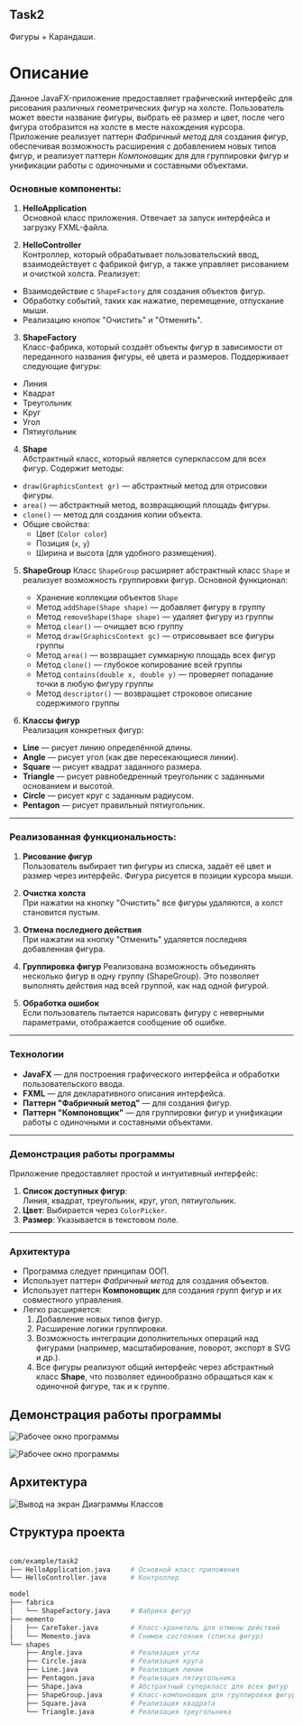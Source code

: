 ## Task2
Фигуры + Карандаши.

# Описание

Данное JavaFX-приложение предоставляет графический интерфейс для рисования различных геометрических фигур на холсте. Пользователь может ввести название фигуры, выбрать её размер и цвет, после чего фигура отобразится на холсте в месте нахождения курсора. Приложение реализует паттерн *Фабричный метод* для создания фигур, обеспечивая возможность расширения с добавлением новых типов фигур, и реализует паттерн *Компоновщик* для для группировки фигур и унификации работы с одиночными и составными объектами. 

### Основные компоненты:

1. **HelloApplication**  
   Основной класс приложения. Отвечает за запуск интерфейса и загрузку FXML-файла.

2. **HelloController**  
   Контроллер, который обрабатывает пользовательский ввод, взаимодействует с фабрикой фигур, а также управляет рисованием и очисткой холста. Реализует:
  - Взаимодействие с `ShapeFactory` для создания объектов фигур.
  - Обработку событий, таких как нажатие, перемещение, отпускание мыши.
  - Реализацию кнопок "Очистить" и "Отменить".

3. **ShapeFactory**  
   Класс-фабрика, который создаёт объекты фигур в зависимости от переданного названия фигуры, её цвета и размеров. Поддерживает следующие фигуры:
  - Линия
  - Квадрат
  - Треугольник
  - Круг
  - Угол
  - Пятиугольник

4. **Shape**  
   Абстрактный класс, который является суперклассом для всех фигур. Содержит методы:
  - `draw(GraphicsContext gr)` — абстрактный метод для отрисовки фигуры.
  - `area()` — абстрактный метод, возвращающий площадь фигуры.
  - `clone()` — метод для создания копии объекта.
  - Общие свойства:
    - Цвет (`Color color`)
    - Позиция (`x`, `y`)
    - Ширина и высота (для удобного размещения).

5. **ShapeGroup**
    Класс `ShapeGroup` расширяет абстрактный класс `Shape` и реализует возможность группировки фигур.
   Основной функционал:
   - Хранение коллекции объектов `Shape`
   - Метод `addShape(Shape shape)` — добавляет фигуру в группу
   - Метод `removeShape(Shape shape)` — удаляет фигуру из группы
   - Метод `clear()` — очищает всю группу
   - Метод `draw(GraphicsContext gc)` — отрисовывает все фигуры группы
   - Метод `area()` — возвращает суммарную площадь всех фигур
   - Метод `clone()` — глубокое копирование всей группы
   - Метод `contains(double x, double y)` — проверяет попадание точки в любую фигуру группы
   - Метод `descriptor()` — возвращает строковое описание содержимого группы

6. **Классы фигур**  
   Реализация конкретных фигур:
  - **Line** — рисует линию определённой длины.
  - **Angle** — рисует угол (как две пересекающиеся линии).
  - **Square** — рисует квадрат заданного размера.
  - **Triangle** — рисует равнобедренный треугольник с заданными основанием и высотой.
  - **Circle** — рисует круг с заданным радиусом.
  - **Pentagon** — рисует правильный пятиугольник.

---

### Реализованная функциональность:

1. **Рисование фигур**  
   Пользователь выбирает тип фигуры из списка, задаёт её цвет и размер через интерфейс. Фигура рисуется в позиции курсора мыши.

2. **Очистка холста**  
   При нажатии на кнопку "Очистить" все фигуры удаляются, а холст становится пустым.

3. **Отмена последнего действия**  
   При нажатии на кнопку "Отменить" удаляется последняя добавленная фигура.

4. **Группировка фигур**
   Реализована возможность объединять несколько фигур в одну группу (ShapeGroup). Это позволяет выполнять действия над всей группой, как над одной фигурой.

5. **Обработка ошибок**  
   Если пользователь пытается нарисовать фигуру с неверными параметрами, отображается сообщение об ошибке.

---

### Технологии

- **JavaFX** — для построения графического интерфейса и обработки пользовательского ввода.
- **FXML** — для декларативного описания интерфейса.
- **Паттерн "Фабричный метод"** — для создания фигур.
- **Паттерн "Компоновщик"** — для группировки фигур и унификации работы с одиночными и составными объектами.

---

### Демонстрация работы программы

Приложение предоставляет простой и интуитивный интерфейс:

1. **Список доступных фигур**:  
   Линия, квадрат, треугольник, круг, угол, пятиугольник.
2. **Цвет**: Выбирается через `ColorPicker`.
3. **Размер**: Указывается в текстовом поле.

---

### Архитектура

- Программа следует принципам ООП.
- Использует паттерн *Фабричный метод* для создания объектов.
- Использует паттерн **Компоновщик** для создания групп фигур и их совместного управления.
- Легко расширяется:
  1. Добавление новых типов фигур.
  2. Расширение логики группировки.
  3. Возможность интеграции дополнительных операций над фигурами (например, масштабирование, поворот, экспорт в SVG и др.).
  4. Все фигуры реализуют общий интерфейс через абстрактный класс **Shape**, что позволяет единообразно обращаться как к одиночной фигуре, так и к группе.

## Демонстрация работы программы
![Рабочее окно программы](https://github.com/23yulia03/Task2/blob/develop/img/screen1.png)

![Рабочее окно программы](https://github.com/23yulia03/Task2/blob/develop/img/screen2.png)

## Архитектура
![Вывод на экран Диаграммы Классов](https://github.com/23yulia03/Task2/blob/develop/img/ClassDiagram-task2+Componovshik.png)

## Структура проекта

```bash

com/example/task2
├── HelloApplication.java     # Основной класс приложения
└── HelloController.java      # Контроллер

model
├── fabrica
│   └── ShapeFactory.java     # Фабрика фигур
├── memento
│   ├── CareTaker.java        # Класс-хранитель для отмены действий
│   └── Memento.java          # Снимок состояния (списка фигур)
└── shapes
    ├── Angle.java            # Реализация угла
    ├── Circle.java           # Реализация круга
    ├── Line.java             # Реализация линии
    ├── Pentagon.java         # Реализация пятиугольника
    ├── Shape.java            # Абстрактный суперкласс для всех фигур
    ├── ShapeGroup.java       # Класс-компоновщик для группировки фигур (паттерн Компоновщик)
    ├── Square.java           # Реализация квадрата
    └── Triangle.java         # Реализация треугольника
